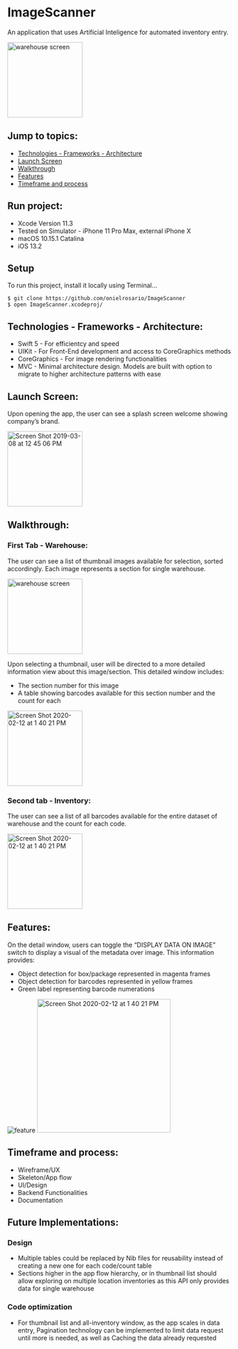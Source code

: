 # ImageScanner
An application that uses Artificial Inteligence for automated inventory entry. 

<img width="169" alt="warehouse screen" src="https://user-images.githubusercontent.com/43827399/74472215-cd829180-4e5e-11ea-8d22-ef293d3665eb.png">

## Jump to topics:
* [Technologies - Frameworks - Architecture](https://github.com/onielrosario/ImageScanner#technologies---frameworks---architecture)
* [Launch Screen](https://github.com/onielrosario/ImageScanner#launch-screen)
* [Walkthrough](https://github.com/onielrosario/ImageScanner#walkthrough)
* [Features](https://github.com/onielrosario/ImageScanner#features)
* [Timeframe and process](https://github.com/onielrosario/ImageScanner#timeframe-and-process)

## Run project:

* Xcode Version 11.3 
* Tested on Simulator - iPhone 11 Pro Max,  external iPhone X
* macOS 10.15.1  Catalina
* iOS 13.2

## Setup
To run this project, install it locally using Terminal...
```
$ git clone https://github.com/onielrosario/ImageScanner
$ open ImageScanner.xcodeproj/
```

## Technologies - Frameworks - Architecture:

* Swift 5 - For efficientcy and speed
* UIKit - For Front-End development and access to CoreGraphics methods
* CoreGraphics - For image rendering functionalities
* MVC - Minimal architecture design. Models are built with option to migrate to higher architecture patterns with ease


## Launch Screen:

Upon opening the app, the user can see a splash screen welcome showing company’s brand.

<img width="169" alt="Screen Shot 2019-03-08 at 12 45 06 PM" src="https://user-images.githubusercontent.com/43827399/74468803-b04ac480-4e58-11ea-993b-a770178430f8.png">

## Walkthrough:

### First Tab - Warehouse:

The user can see a list of thumbnail images available for selection, sorted accordingly.
Each image represents a section for single warehouse.

<img width="169" alt="warehouse screen" src="https://user-images.githubusercontent.com/43827399/74469058-264f2b80-4e59-11ea-93f4-f89cf331fa8d.png">

Upon selecting a thumbnail, user will be directed to a more detailed information view about this image/section.
This detailed window includes:

* The section number for this image
* A table showing barcodes available for this section number and the count for each

<img width="169" alt="Screen Shot 2020-02-12 at 1 40 21 PM" src="https://user-images.githubusercontent.com/43827399/74469010-11729800-4e59-11ea-8e82-5fc900ccaca5.png">

### Second tab - Inventory:

The user can see a list of all barcodes available for the entire dataset of warehouse and the count for each code.

<img width="169" alt="Screen Shot 2020-02-12 at 1 40 21 PM" src="https://user-images.githubusercontent.com/43827399/74469025-1899a600-4e59-11ea-8f2e-98c31636228c.png">

## Features:

On the detail window, users can toggle the “DISPLAY DATA ON IMAGE” switch to display a visual of the metadata  over image. 
This information provides:

* Object detection for box/package represented in magenta frames
* Object detection for barcodes represented in yellow frames
* Green label representing barcode numerations

![feature](https://user-images.githubusercontent.com/43827399/74471672-d7f05b80-4e5d-11ea-9116-b1ea25d44100.gif)
<img width="300" alt="Screen Shot 2020-02-12 at 1 40 21 PM" src="https://user-images.githubusercontent.com/43827399/74468929-ea1bcb00-4e58-11ea-9aa4-e8e674c06a1f.png">

## Timeframe and process:

* Wireframe/UX
* Skeleton/App flow
* UI/Design
* Backend Functionalities
* Documentation

## Future Implementations:

### Design
* Multiple tables could be replaced by Nib files for reusability instead of creating a new one for each code/count table
* Sections higher in the app flow hierarchy, or in thumbnail list should allow exploring on multiple location inventories as this API only provides data for single warehouse

### Code optimization
* For thumbnail list and all-inventory window, as the app scales in data entry, Pagination technology can be implemented to limit data request until more is needed, as well as Caching the data already requested 
